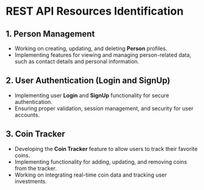 # REST API Resources Identification

## 1. **Person Management**
- Working on creating, updating, and deleting **Person** profiles.
- Implementing features for viewing and managing person-related data, such as contact details and personal information.

## 2. **User Authentication (Login and SignUp)**
- Implementing user **Login** and **SignUp** functionality for secure authentication.
- Ensuring proper validation, session management, and security for user accounts.

## 3. **Coin Tracker**
- Developing the **Coin Tracker** feature to allow users to track their favorite coins.
- Implementing functionality for adding, updating, and removing coins from the tracker.
- Working on integrating real-time coin data and tracking user investments.

